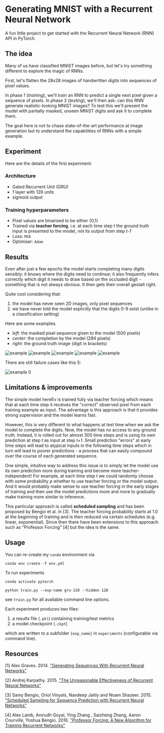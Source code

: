 # Generating MNIST with a Recurrent Neural Network

A fun little project to get started with the Recurrent Neural Network (RNN) API in PyTorch.

## The idea

Many of us have classified MNIST images before, but let's try something different to explore the magic of RNNs.

First, let's flatten the 28x28 images of handwritten digits into sequences of pixel values.

In phase 1 (*training*), we'll train an RNN to predict 
a single next pixel given a sequence of pixels. In phase 2 (*testing*), we'll then ask: can this RNN generate realistic-looking
MNIST images? To test this we'll present the model with partially masked, unseen MNIST digits
and ask it to complete them.

The goal here is not to chase state-of-the-art performance at image generation but
to understand the capabilities of RNNs with a simple example.

## Experiment

Here are the details of the first experiment:

### Architecture 

* Gated Recurrent Unit (GRU)
* 1 layer with 128 units
* sigmoid output

### Training hyperparameters

* Pixel values are binarised to be either {0,1}
* Trained via **teacher forcing**, i.e. at each time step *t* the ground truth input is presented to the model, not its output from step *t-1*
* Loss: `MSE`
* Optimiser: `Adam`

## Results

Even after just a few epochs the model starts completing many digits sensibly:
it knows where the digits need to continue; it also frequently infers correctly
which digit it needs to draw based on the occluded digit - something that is not always obvious.
It then gets their overall gestalt right. 

Quite cool considering that:
1. the model has never seen 2D images, only pixel sequences
2. we have never told the model explicitly that the digits 0-9 exist (unlike in a classification setting)

Here are some examples. 

* *left*: the masked pixel sequence given to the model (500 pixels)
* *center*: the completion by the model (284 pixels)
* *right*: the ground truth image (digit in brackets)

![example](plots/examples/8-3705.gif)
![example](plots/examples/0-3217.gif)
![example](plots/examples/3-4944.gif)
![example](plots/examples/6-2985.gif)
![example](plots/examples/9-0643.gif)

There are still failure cases like this 5:

![example 0](plots/examples/5-3884.gif)

## Limitations & improvements

The simple model hereEv is trained fully via teacher forcing which means that at each time step it receives the "correct" observed
pixel from each training example as input. 
The advantage is this approach is that it provides strong supervision and the model learns fast.

However, this is very different to what happens at test time when we ask the model to complete the digits. 
Now, the model has no access to any ground truth. Instead, it is rolled out for almost 300 time steps and is using its own 
prediction at step *t* as input at step *t+1*. Small prediction "errors" at early time steps will lead to atypical inputs 
in the following time steps which in turn will lead to poorer predictions - a process that can easily compound over the 
course of each generated sequence.

One simple, intuitive way to address this issue is to simply let the model use its own prediction more during training
and become more teacher-independent!
For example, at each time step *t* we could randomly choose with some probability *p* whether to
use teacher forcing or the model output. And it would probably make sense to use teacher forcing in the early stages
of training and then use the model predictions more and more to gradually make training more
similar to inference.

This particular approach is called **scheduled sampling** and has been proposed by Bengio et al. in [3]. The teacher forcing 
probability starts at 1.0 at the beginning of training and is then reduced via certain schedules (e.g. linear, exponential).
Since then there have been extensions to this approach such as "Professor Forcing" [4] but the idea is the same.

## Usage

You can re-create my `conda` environment via

```shell
conda env create -f env.yml
```

To run experiments


```shell
conda activate pytorch

python train.py --exp-name gru-128 --hidden 128
```
see `train.py` for all available command line options.

Each experiment produces two files: 
1. a results file (`.pkl`) containing training/test metrics
2. a model checkpoint (`.ckpt`) 

which are written to a subfolder `{exp_name}` in `experiments` (configurable via command line).

## Resources

[1] Alex Graves. 2014. ["Generating Sequences With Recurrent Neural Networks"](https://arxiv.org/pdf/1308.0850)

[2] Andrej Karpathy. 2015. ["The Unreasonable Effectiveness of Recurrent Neural Networks"](https://karpathy.github.io/2015/05/21/rnn-effectiveness/)

[3] Samy Bengio, Oriol Vinyals, Navdeep Jaitly and Noam Shazeer. 2015. ["Scheduled Sampling for Sequence Prediction with
Recurrent Neural Networks"](https://arxiv.org/pdf/1506.03099)

[4] Alex Lamb, Anirudh Goyal, Ying Zhang , Saizheng Zhang, Aaron Courville, Yoshua Bengio. 2016. ["Professor Forcing: A New Algorithm for Training
Recurrent Networks"](https://arxiv.org/pdf/1610.09038)